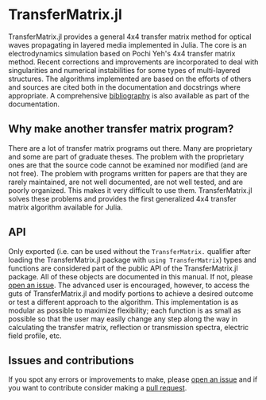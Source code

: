 # TransferMatrix.jl

TransferMatrix.jl provides a general 4x4 transfer matrix method for optical waves propagating in layered media implemented in Julia.
The core is an electrodynamics simulation based on Pochi Yeh's 4x4 transfer matrix method.
Recent corrections and improvements are incorporated to deal with singularities and numerical instabilities for some types of multi-layered structures.
The algorithms implemented are based on the efforts of others and
sources are cited both in the documentation and docstrings where appropriate.
A comprehensive [bibliography](https://garrek.org/TransferMatrix.jl/stable/bibliography/) is also available as part of the documentation.

## Why make another transfer matrix program?

There are a lot of transfer matrix programs out there. Many are
proprietary and some are part of graduate theses. The problem
with the proprietary ones are that the source code cannot be examined 
nor modified (and are not free). The problem with programs 
written for papers are that they are rarely maintained, are not
well documented, are not well tested, and are poorly organized.
This makes it very difficult to use them. TransferMatrix.jl 
solves these problems and provides the first generalized 4x4 transfer matrix algorithm
available for Julia.

## API

Only exported (i.e. can be used without the `TransferMatrix.` qualifier after loading the TransferMatrix.jl package with `using TransferMatrix`) types and functions are considered part of the public API of the TransferMatrix.jl package.
All of these objects are documented in this manual. If not, please [open an issue](https://github.com/garrekstemo/TransferMatrix.jl/issues/new).
The advanced user is encouraged, however, to access the guts of TransferMatrix.jl and modify portions to achieve a desired outcome or test a different approach to the algorithm.
This implementation is as modular as possible to maximize flexibility;
each function is as small as possible so that the user may easily change any step along the way in calculating the transfer matrix, reflection or transmission spectra, electric field profile, etc.

## Issues and contributions

If you spot any errors or improvements to make, please [open an issue](https://github.com/garrekstemo/TransferMatrix.jl/issues/new) and if you want to contribute consider making a [pull request](https://github.com/garrekstemo/TransferMatrix.jl/pulls).